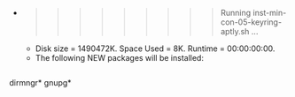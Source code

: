 * >>>>>>>>> Running inst-min-con-05-keyring-aptly.sh ...
  * Disk size = 1490472K. Space Used = 8K. Runtime = 00:00:00:00.
  * The following NEW packages will be installed:
  ```bash
dirmngr* gnupg*
  ```
